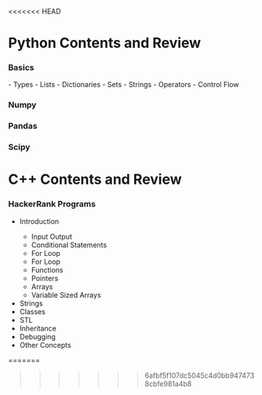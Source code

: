 
<<<<<<< HEAD
<html>
<meta charset="UTF-8">
<body>

<h1>  Python Contents and Review </h1>
<h3> Basics </h3>
- Types
- Lists
- Dictionaries
- Sets
- Strings
- Operators
- Control Flow
<h3> Numpy </h3>
<h3> Pandas </h3>
<h3> Scipy </h3>




<h1>  C++ Contents and Review </h1>
<h3> HackerRank Programs </h3>
<ul>
  <li>Introduction </li>
  <ul>
      <li>Input Output</li>
      <li>Conditional Statements</li>
      <li>For Loop </li>
      <li>For Loop </li>
      <li>Functions </li>
      <li>Pointers </li>
      <li>Arrays </li>
      <li>Variable Sized Arrays </li>
    </ul>
  <li>Strings </li>
  <li>Classes</li>
  <li>STL</li>
  <li>Inheritance</li>
  <li>Debugging</li>
  <li>Other Concepts</li>
</ul>  

</body>
</html>

=======
>>>>>>> 6afbf5f107dc5045c4d0bb9474738cbfe981a4b8
